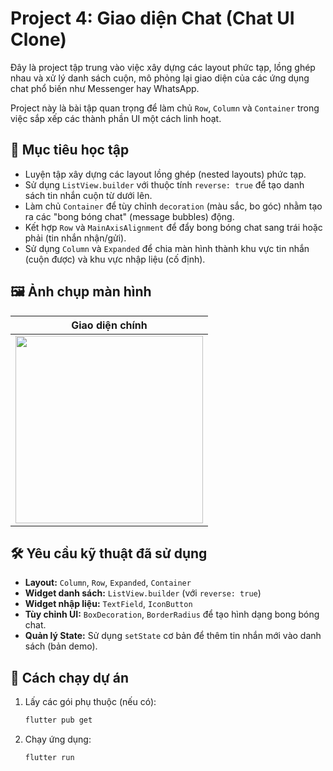 # Project 4: Giao diện Chat (Chat UI Clone)

Đây là project tập trung vào việc xây dựng các layout phức tạp, lồng ghép nhau và xử lý danh sách cuộn, mô phỏng lại giao diện của các ứng dụng chat phổ biến như Messenger hay WhatsApp.

Project này là bài tập quan trọng để làm chủ `Row`, `Column` và `Container` trong việc sắp xếp các thành phần UI một cách linh hoạt.

## 🎯 Mục tiêu học tập

-   Luyện tập xây dựng các layout lồng ghép (nested layouts) phức tạp.
-   Sử dụng `ListView.builder` với thuộc tính `reverse: true` để tạo danh sách tin nhắn cuộn từ dưới lên.
-   Làm chủ `Container` để tùy chỉnh `decoration` (màu sắc, bo góc) nhằm tạo ra các "bong bóng chat" (message bubbles) động.
-   Kết hợp `Row` và `MainAxisAlignment` để đẩy bong bóng chat sang trái hoặc phải (tin nhắn nhận/gửi).
-   Sử dụng `Column` và `Expanded` để chia màn hình thành khu vực tin nhắn (cuộn được) và khu vực nhập liệu (cố định).

## 🖼️ Ảnh chụp màn hình

| Giao diện chính |
| :---: |
| <img src="URL_ANH_CHAT_UI.png" width="300"> |

## 🛠️ Yêu cầu kỹ thuật đã sử dụng

-   **Layout:** `Column`, `Row`, `Expanded`, `Container`
-   **Widget danh sách:** `ListView.builder` (với `reverse: true`)
-   **Widget nhập liệu:** `TextField`, `IconButton`
-   **Tùy chỉnh UI:** `BoxDecoration`, `BorderRadius` để tạo hình dạng bong bóng chat.
-   **Quản lý State:** Sử dụng `setState` cơ bản để thêm tin nhắn mới vào danh sách (bản demo).

## 🚀 Cách chạy dự án

1.  Lấy các gói phụ thuộc (nếu có):
    ```bash
    flutter pub get
    ```
2.  Chạy ứng dụng:
    ```bash
    flutter run
    ```
